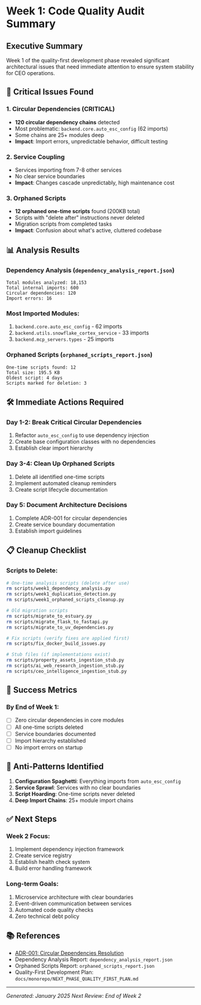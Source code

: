 # Week 1: Code Quality Audit Summary

## Executive Summary
Week 1 of the quality-first development phase revealed significant architectural issues that need immediate attention to ensure system stability for CEO operations.

## 🔴 Critical Issues Found

### 1. Circular Dependencies (CRITICAL)
- **120 circular dependency chains** detected
- Most problematic: `backend.core.auto_esc_config` (62 imports)
- Some chains are 25+ modules deep
- **Impact**: Import errors, unpredictable behavior, difficult testing

### 2. Service Coupling
- Services importing from 7-8 other services
- No clear service boundaries
- **Impact**: Changes cascade unpredictably, high maintenance cost

### 3. Orphaned Scripts
- **12 orphaned one-time scripts** found (200KB total)
- Scripts with "delete after" instructions never deleted
- Migration scripts from completed tasks
- **Impact**: Confusion about what's active, cluttered codebase

## 📊 Analysis Results

### Dependency Analysis (`dependency_analysis_report.json`)
```
Total modules analyzed: 18,153
Total internal imports: 600
Circular dependencies: 120
Import errors: 16
```

### Most Imported Modules:
1. `backend.core.auto_esc_config` - 62 imports
2. `backend.utils.snowflake_cortex_service` - 33 imports
3. `backend.mcp_servers.types` - 25 imports

### Orphaned Scripts (`orphaned_scripts_report.json`)
```
One-time scripts found: 12
Total size: 195.5 KB
Oldest script: 4 days
Scripts marked for deletion: 3
```

## 🛠️ Immediate Actions Required

### Day 1-2: Break Critical Circular Dependencies
1. Refactor `auto_esc_config` to use dependency injection
2. Create base configuration classes with no dependencies
3. Establish clear import hierarchy

### Day 3-4: Clean Up Orphaned Scripts
1. Delete all identified one-time scripts
2. Implement automated cleanup reminders
3. Create script lifecycle documentation

### Day 5: Document Architecture Decisions
1. Complete ADR-001 for circular dependencies
2. Create service boundary documentation
3. Establish import guidelines

## 📋 Cleanup Checklist

### Scripts to Delete:
```bash
# One-time analysis scripts (delete after use)
rm scripts/week1_dependency_analysis.py
rm scripts/week1_duplication_detection.py
rm scripts/week1_orphaned_scripts_cleanup.py

# Old migration scripts
rm scripts/migrate_to_estuary.py
rm scripts/migrate_flask_to_fastapi.py
rm scripts/migrate_to_uv_dependencies.py

# Fix scripts (verify fixes are applied first)
rm scripts/fix_docker_build_issues.py

# Stub files (if implementations exist)
rm scripts/property_assets_ingestion_stub.py
rm scripts/ai_web_research_ingestion_stub.py
rm scripts/ceo_intelligence_ingestion_stub.py
```

## 🎯 Success Metrics

### By End of Week 1:
- [ ] Zero circular dependencies in core modules
- [ ] All one-time scripts deleted
- [ ] Service boundaries documented
- [ ] Import hierarchy established
- [ ] No import errors on startup

## 🚫 Anti-Patterns Identified

1. **Configuration Spaghetti**: Everything imports from `auto_esc_config`
2. **Service Sprawl**: Services with no clear boundaries
3. **Script Hoarding**: One-time scripts never deleted
4. **Deep Import Chains**: 25+ module import chains

## ✅ Next Steps

### Week 2 Focus:
1. Implement dependency injection framework
2. Create service registry
3. Establish health check system
4. Build error handling framework

### Long-term Goals:
1. Microservice architecture with clear boundaries
2. Event-driven communication between services
3. Automated code quality checks
4. Zero technical debt policy

## 📚 References

- [ADR-001: Circular Dependencies Resolution](./ADR-001-circular-dependencies-resolution.md)
- Dependency Analysis Report: `dependency_analysis_report.json`
- Orphaned Scripts Report: `orphaned_scripts_report.json`
- Quality-First Development Plan: `docs/monorepo/NEXT_PHASE_QUALITY_FIRST_PLAN.md`

---

*Generated: January 2025*
*Next Review: End of Week 2*
